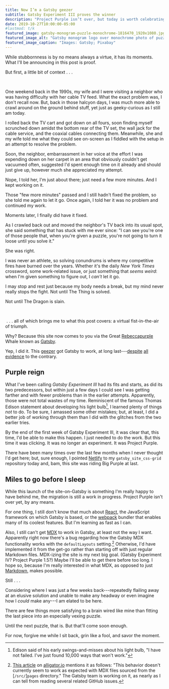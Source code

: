 ```yaml
---
title: Now I’m a Gatsby geezer
subtitle: Gatsby Experiment III proves the winner
description: "Project Purple isn’t over, but today is worth celebrating"
date: 2019-10-27T10:00:00-05:00
#lastmod: t/k
featured_image: gatsby-monogram-puzzle-monochrome-1816470_1920x1080.jpg
featured_image_alt: "Gatsby monogram logo over monochrome photo of puzzle pieces"
featured_image_caption: "Images: Gatsby; Pixabay"
---
```


While stubbornness is by no means always a virtue, it has its moments. What I'll be announcing in this post is proof.

But first, a little bit of context&nbsp;.&nbsp;.&nbsp;.

<br />

One weekend back in the 1990s, my wife and I were visiting a neighbor who was having difficulty with her cable TV feed. What the exact problem was, I don't recall now. But, back in those halcyon days, I was much more able to crawl around on the ground behind stuff, yet just as geeky-curious as I still am today.

I rolled back the TV cart and got down on all fours, soon finding myself scrunched down amidst the bottom rear of the TV set, the wall jack for the cable service, and the coaxial cables connecting them. Meanwhile, she and my wife told me what they could see on-screen as I fiddled with the setup in an attempt to resolve the problem.

Soon, the neighbor, embarrassment in her voice at the effort I was expending down on her carpet in an area that obviously couldn't get vacuumed often, suggested I'd spent enough time on it already and should just give up, however much she appreciated my attempt.

Nope, I told her, I'm just about there; just need a few more minutes. And I kept working on it.

Those "few more minutes" passed and I still hadn't fixed the problem, so she told me again to let it go. Once again, I told her it was no problem and continued my work.

Moments later, I finally did have it fixed.

As I crawled back out and moved the neighbor's TV back into its usual spot, she said something that has stuck with me ever since: "I can see you're one of those people that, when you're given a puzzle, you're not going to turn it loose until you solve it."

She was right.

I was never an athlete, so solving conundrums is where my competitive fires have burned over the years. Whether it's the daily *New York Times* crossword, some work-related issue, or just something that *seems weird*: when I'm given something to figure out, I *can't* let it go.

I may stop and rest just because my body needs a break, but my mind never really stops the fight. Not until The Thing is solved.

Not until The Dragon is slain.

<br />

&nbsp;.&nbsp;.&nbsp;. all of which brings me to what this post covers: a virtual fist-in-the-air of triumph.

Why? Because this site now comes to you via the Great [Rebeccapurple](https://css-tricks.com/rebbeccapurple-663399/) Whale known as [Gatsby](https://gatsbyjs.org).

Yep, I did it. This [geezer](/posts/2019/09/now-im-sixty-four) got Gatsby to work, at long last---[despite](/posts/2019/07/why-staying-with-hugo) [all](/posts/2019/07/lessons-learned) [evidence](/posts/2019/09/why-left-hugo-eleventy) to the contrary.

## Purple reign

What I've been calling *Gatsby Experiment III* had its fits and starts, as did its two predecessors, but within just a few days I could see I was getting farther and with fewer problems than in the earlier attempts. Apparently, those were not total wastes of my time. Reminiscent of the famous Thomas Edison statement about developing his light bulb[^tae], I learned plenty of things *not* to do. To be sure, I amassed some other mistakes; but, at least, I did a better job of working through them than I did with the glitches from the two earlier tries.

[^tae]: Edison said of his early swings-and-misses about his light bulb, "I have not failed. I've just found 10,000 ways that won't work."

By the end of the first week of Gatsby Experiment III, it was clear that, this time, I'd be able to make this happen. I just needed to do the work. But this time it was clicking. It was no longer an experiment. It was Project Purple.

There have been many times over the last few months when I never thought I'd get here; but, sure enough, I pointed [Netlify](https://netlify.com) to my `gatsby_site_css-grid` repository today and, bam, this site was riding Big Purple at last.

## Miles to go before I sleep

While this launch of the site-on-Gatsby is something I'm really happy to have behind me, the migration is still a work in progress. Project Purple isn't over yet, by any means.

For one thing, I still don't know that much about [React](https://reactjs.org), the JavaScript framework on which Gatsby is based, or the [webpack](https://webpack.js.org) bundler that enables many of its coolest features. But I'm learning as fast as I can. 

Also, I still can't get [MDX](https://mdxjs.com) to work in Gatsby, at least not the way I want. Apparently right now there's a bug regarding how the Gatsby MDX functionality works with the `defaultLayouts` setting.[^alligator] Otherwise, I'd have implemented it from the get-go rather than starting off with just regular Markdown files. MDX-izing the site is my next big goal. (Gatsby Experiment IV? Project Purple 1.5?) Maybe I'll be able to get there before too long. I hope so, because I'm really interested in what MDX, as opposed to just [Markdown](https://daringfireball.net/projects/markdown), makes possible.

[^alligator]: [This article](https://alligator.io/gatsbyjs/mdx-in-gatsby/) on [alligator.io](https://alligator.io) mentions it as follows: "This behavior doesn't currently seem to work as expected with MDX files sourced from the [`/src/`]`pages` directory." The Gatsby team is working on it, as nearly as I can tell from reading several related GitHub issues.

Still&nbsp;.&nbsp;.&nbsp;.

Considering where I was just a few weeks back---repeatedly flailing away at an elusive solution and unable to make any headway or even imagine how I *could* make any---I am elated to be here.

There are few things more satisfying to a brain wired like mine than fitting the last piece into an especially vexing puzzle.

Until the next puzzle, that is. But that'll come soon enough.

For now, forgive me while I sit back, grin like a fool, and savor the moment.

